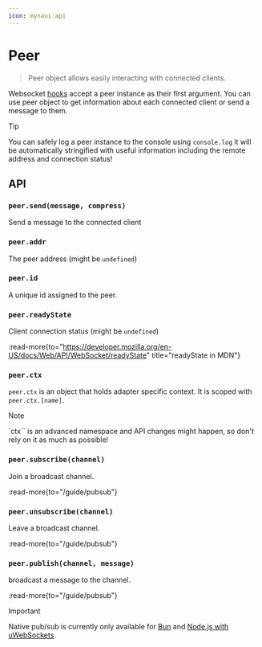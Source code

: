 ```yaml
---
icon: mynaui:api
---
```


# Peer

> Peer object allows easily interacting with connected clients.

Websocket [hooks](/guide/hooks) accept a peer instance as their first argument. You can use peer object to get information about each connected client or send a message to them.

> [!TIP]
> You can safely log a peer instance to the console using `console.log` it will be automatically stringified with useful information including the remote address and connection status!

## API

### `peer.send(message, compress)`

Send a message to the connected client

### `peer.addr`

The peer address (might be `undefined`)

### `peer.id`

A unique id assigned to the peer.

### `peer.readyState`

Client connection status (might be `undefined`)

:read-more{to="https://developer.mozilla.org/en-US/docs/Web/API/WebSocket/readyState" title="readyState in MDN"}

### `peer.ctx`

`peer.ctx` is an object that holds adapter specific context. It is scoped with `peer.ctx.[name]`.

> [!NOTE]
> `ctx`` is an advanced namespace and API changes might happen, so don't rely on it as much as possible!

### `peer.subscribe(channel)`

Join a broadcast channel.

:read-more{to="/guide/pubsub"}

### `peer.unsubscribe(channel)`

Leave a broadcast channel.

:read-more{to="/guide/pubsub"}

### `peer.publish(channel, message)`

broadcast a message to the channel.

:read-more{to="/guide/pubsub"}

> [!IMPORTANT]
> Native pub/sub is currently only available for [Bun](/adapters/bun) and [Node.js with uWebSockets](/adapters/node#uwebsockets).
